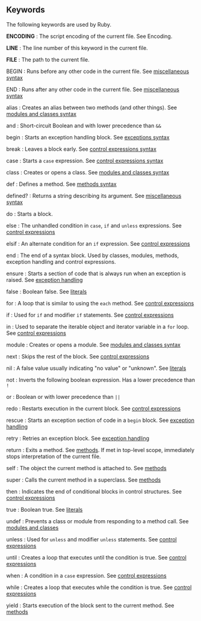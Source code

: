 ## Keywords

The following keywords are used by Ruby.

__ENCODING__
:   The script encoding of the current file.  See Encoding.

__LINE__
:   The line number of this keyword in the current file.

__FILE__
:   The path to the current file.

BEGIN
:   Runs before any other code in the current file.  See [miscellaneous
    syntax](rdoc-ref:syntax/miscellaneous.rdoc)

END
:   Runs after any other code in the current file.  See [miscellaneous
    syntax](rdoc-ref:syntax/miscellaneous.rdoc)

alias
:   Creates an alias between two methods (and other things).  See [modules and
    classes syntax](rdoc-ref:syntax/modules_and_classes.rdoc)

and
:   Short-circuit Boolean and with lower precedence than `&&`

begin
:   Starts an exception handling block.  See [exceptions
    syntax](rdoc-ref:syntax/exceptions.rdoc)

break
:   Leaves a block early.  See [control expressions
    syntax](rdoc-ref:syntax/control_expressions.rdoc)

case
:   Starts a `case` expression.  See [control expressions
    syntax](rdoc-ref:syntax/control_expressions.rdoc)

class
:   Creates or opens a class.  See [modules and classes
    syntax](rdoc-ref:syntax/modules_and_classes.rdoc)

def
:   Defines a method.  See [methods syntax](rdoc-ref:syntax/methods.rdoc)

defined?
:   Returns a string describing its argument.  See [miscellaneous
    syntax](rdoc-ref:syntax/miscellaneous.rdoc)

do
:   Starts a block.

else
:   The unhandled condition in `case`, `if` and `unless` expressions.  See
    [control expressions](rdoc-ref:syntax/control_expressions.rdoc)

elsif
:   An alternate condition for an `if` expression.  See [control
    expressions](rdoc-ref:syntax/control_expressions.rdoc)

end
:   The end of a syntax block.  Used by classes, modules, methods, exception
    handling and control expressions.

ensure
:   Starts a section of code that is always run when an exception is raised.
    See [exception handling](rdoc-ref:syntax/exceptions.rdoc)

false
:   Boolean false.  See [literals](rdoc-ref:syntax/literals.rdoc)

for
:   A loop that is similar to using the `each` method.  See [control
    expressions](rdoc-ref:syntax/control_expressions.rdoc)

if
:   Used for `if` and modifier `if` statements.  See [control
    expressions](rdoc-ref:syntax/control_expressions.rdoc)

in
:   Used to separate the iterable object and iterator variable in a `for`
    loop. See [control expressions](rdoc-ref:syntax/control_expressions.rdoc)

module
:   Creates or opens a module.  See [modules and classes
    syntax](rdoc-ref:syntax/modules_and_classes.rdoc)

next
:   Skips the rest of the block.  See [control
    expressions](rdoc-ref:syntax/control_expressions.rdoc)

nil
:   A false value usually indicating "no value" or "unknown".  See
    [literals](rdoc-ref:syntax/literals.rdoc)

not
:   Inverts the following boolean expression.  Has a lower precedence than `!`

or
:   Boolean or with lower precedence than `||`

redo
:   Restarts execution in the current block.  See [control
    expressions](rdoc-ref:syntax/control_expressions.rdoc)

rescue
:   Starts an exception section of code in a `begin` block.  See [exception
    handling](rdoc-ref:syntax/exceptions.rdoc)

retry
:   Retries an exception block.  See [exception
    handling](rdoc-ref:syntax/exceptions.rdoc)

return
:   Exits a method.  See [methods](rdoc-ref:syntax/methods.rdoc). If met in
    top-level scope, immediately stops interpretation of the current file.

self
:   The object the current method is attached to.  See
    [methods](rdoc-ref:syntax/methods.rdoc)

super
:   Calls the current method in a superclass.  See
    [methods](rdoc-ref:syntax/methods.rdoc)

then
:   Indicates the end of conditional blocks in control structures.  See
    [control expressions](rdoc-ref:syntax/control_expressions.rdoc)

true
:   Boolean true.  See [literals](rdoc-ref:syntax/literals.rdoc)

undef
:   Prevents a class or module from responding to a method call. See [modules
    and classes](rdoc-ref:syntax/modules_and_classes.rdoc)

unless
:   Used for `unless` and modifier `unless` statements.  See [control
    expressions](rdoc-ref:syntax/control_expressions.rdoc)

until
:   Creates a loop that executes until the condition is true.  See [control
    expressions](rdoc-ref:syntax/control_expressions.rdoc)

when
:   A condition in a `case` expression.  See [control
    expressions](rdoc-ref:syntax/control_expressions.rdoc)

while
:   Creates a loop that executes while the condition is true.  See [control
    expressions](rdoc-ref:syntax/control_expressions.rdoc)

yield
:   Starts execution of the block sent to the current method.  See
    [methods](rdoc-ref:syntax/methods.rdoc)


